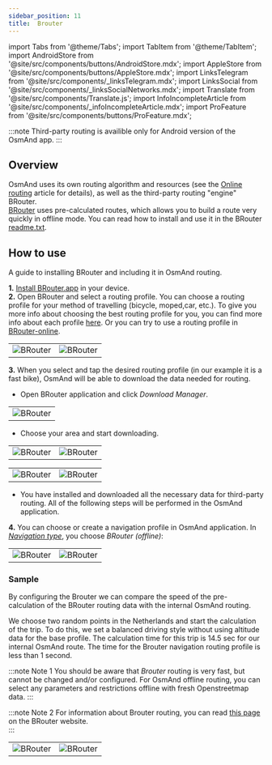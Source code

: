 ```yaml
---
sidebar_position: 11
title:  Brouter
---
```


import Tabs from '@theme/Tabs';
import TabItem from '@theme/TabItem';
import AndroidStore from '@site/src/components/buttons/AndroidStore.mdx';
import AppleStore from '@site/src/components/buttons/AppleStore.mdx';
import LinksTelegram from '@site/src/components/_linksTelegram.mdx';
import LinksSocial from '@site/src/components/_linksSocialNetworks.mdx';
import Translate from '@site/src/components/Translate.js';
import InfoIncompleteArticle from '@site/src/components/_infoIncompleteArticle.mdx';
import ProFeature from '@site/src/components/buttons/ProFeature.mdx';


<InfoIncompleteArticle/>

:::note
Third-party routing is availible only for Android version of the OsmAnd app.
:::

## Overview

OsmAnd uses its own routing algorithm and resources (see the [Online routing](./online-routing.md) article for details), as well as the third-party routing "engine" BRouter.  
[BRouter](http://brouter.de/) uses pre-calculated routes, which allows you to build a route very quickly in offline mode. You can read how to install and use it in the BRouter [readme.txt](http://brouter.de/brouter/readme.txt).


## How to use

A guide to installing BRouter and including it in OsmAnd routing.

**1.** [Install BRouter.app](https://play.google.com/store/apps/details?id=btools.routingapp) in your device.  
**2.** Open BRouter and select a routing profile. You can choose a routing profile for your method of travelling (bicycle, moped,car, etc.). To give you more info about choosing the best routing profile for you, you can find more info about each profile  [here](http://brouter.de/brouter/profiles2/). Or you can try to use a routing profile in [BRouter-online](http://brouter.de/brouter-web/).


<table class="blogimage">
    <tr>
        <td><img src={require('@site/static/img/navigation/third/prof18.jpg').default} alt="BRouter"/></td>
        <td><img src={require('@site/static/img/navigation/third/prof18a.jpg').default} alt="BRouter"/></td>
    </tr>
</table> 

**3.** When you select and tap the desired routing profile (in our example it is a fast bike), OsmAnd will be able to download the data needed for routing.
   
  - Open BRouter application and click _Download Manager_.

<table class="blogimage">
    <tr>
        <td><img src={require('@site/static/img/navigation/third/prof19.jpg').default} alt="BRouter"/></td>
    </tr>
</table> 

  - Choose your area and start downloading.

<table class="blogimage">
    <tr>
        <td><img src={require('@site/static/img/navigation/third/prof19a.jpg').default} alt="BRouter"/></td>
        <td><img src={require('@site/static/img/navigation/third/prof19b.jpg').default} alt="BRouter"/></td>
    </tr>
</table> 

<table class="blogimage">
    <tr>
        <td><img src={require('@site/static/img/navigation/third/prof19c.jpg').default} alt="BRouter"/></td>
        <td><img src={require('@site/static/img/navigation/third/prof19d.jpg').default} alt="BRouter"/></td>
    </tr>
</table> 

   - You have installed and downloaded all the necessary data for third-party routing. All of the following steps will be performed in the OsmAnd application.  

**4.** You can choose or create a navigation profile in OsmAnd application. In *[Navigation type](../../personal/profiles.md#navigation-settings)*, you choose _BRouter (offline)_: *<Translate android="true" ids="shared_string_menu,configure_profile,navigation_profile,nav_type_hint,shared_string_external,routing_profile_broutrer"/>*


<table class="blogimage">
    <tr>
        <td><img src={require('@site/static/img/navigation/third/prof20.jpg').default} alt="BRouter"/></td>
        <td><img src={require('@site/static/img/navigation/third/prof20a.jpg').default} alt="BRouter"/></td>
    </tr>
</table> 

### Sample

By configuring the Brouter we can compare the speed of the pre-calculation of the BRouter routing data with the internal OsmAnd routing.

We choose two random points in the Netherlands and start the calculation of the trip. To do this, we set a balanced driving style without using altitude data for the base profile. The calculation time for this trip is 14.5 sec for our internal OsmAnd route. The time for the Brouter navigation routing profile is less than 1 second.

:::note Note 1
You should be aware that *Brouter* routing is very fast, but cannot be changed and/or configured. For OsmAnd offline routing, you can select any parameters and restrictions offline with fresh Openstreetmap data.
:::

:::note Note 2
For information about Brouter routing, you can read [this page](http://www.brouter.de/brouter/algorithm.html) on the BRouter website.  
:::

<table class="blogimage">
    <tr>
        <td><img src={require('@site/static/img/navigation/third/prof21.jpg').default} alt="BRouter"/></td>
        <td><img src={require('@site/static/img/navigation/third/prof21a.jpg').default} alt="BRouter"/></td>
    </tr>
</table> 
